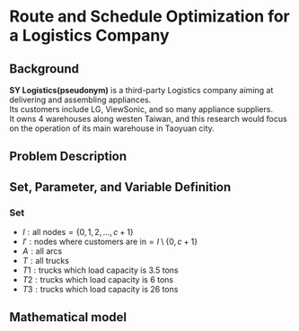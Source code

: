 # Route and Schedule Optimization for a Logistics Company
## Background
**SY Logistics(pseudonym)** is a third-party Logistics company aiming at delivering and assembling appliances.  
Its customers include LG, ViewSonic, and so many appliance suppliers.  
It owns 4 warehouses along westen Taiwan, and this research would focus on the operation of its main warehouse in Taoyuan city.
## Problem Description
## Set, Parameter, and Variable Definition
### Set
* $I: \text{all nodes}=\lbrace 0, 1, 2, ..., c+1\rbrace$
* $I': \text{nodes where customers are in}=I \setminus\lbrace 0, c+1\rbrace$
* $A: \text{all arcs}$
* $T: \text{all trucks}$
* $T1: \text{trucks which load capacity is 3.5 tons}$
* $T2: \text{trucks which load capacity is 6 tons}$
* $T3: \text{trucks which load capacity is 26 tons}$
## Mathematical model

